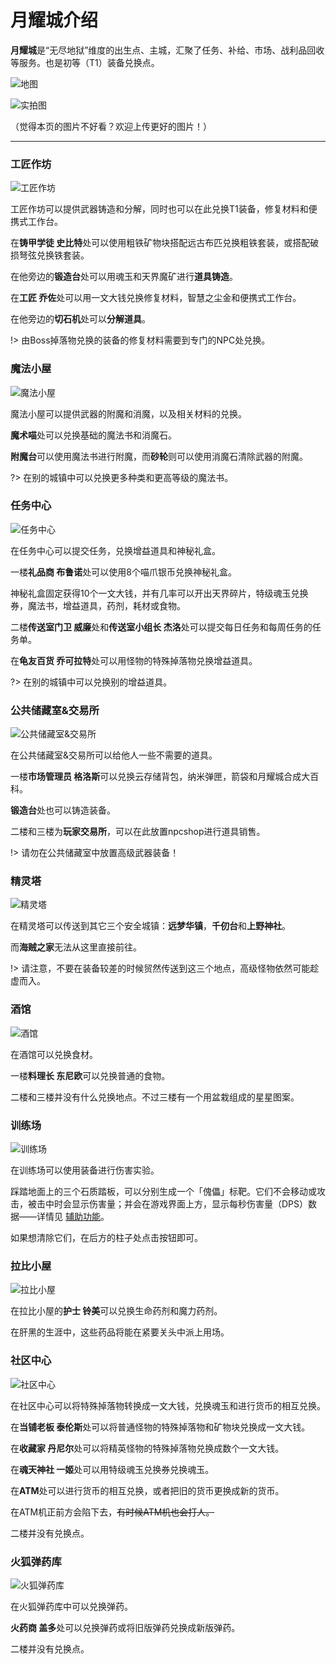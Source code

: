 # 月耀城介绍

**月耀城**是“无尽地狱”维度的出生点、主城，汇聚了任务、补给、市场、战利品回收等服务。也是初等（T1）装备兑换点。

![地图](../../assets/images/inf/lunar-flare/lunar-flare-map.jpg)

![实拍图](../../assets/images/inf/lunar-flare/lunar-flare.jpg)

（觉得本页的图片不好看？欢迎上传更好的图片！）

---


### 工匠作坊

![工匠作坊](../../assets/images/inf/lunar-flare/tinkers-workshop.jpg)

工匠作坊可以提供武器铸造和分解，同时也可以在此兑换T1装备，修复材料和便携式工作台。

在**铸甲学徒 史比特**处可以使用粗铁矿物块搭配远古布匹兑换粗铁套装，或搭配破损弩弦兑换铁套装。

在他旁边的**锻造台**处可以用魂玉和天界魔矿进行**道具铸造**。

在**工匠 乔佐**处可以用一文大钱兑换修复材料，智慧之尘金和便携式工作台。

在他旁边的**切石机**处可以**分解道具**。

!> 由Boss掉落物兑换的装备的修复材料需要到专门的NPC处兑换。


### 魔法小屋

![魔法小屋](../../assets/images/inf/lunar-flare/magic-house.jpg)

魔法小屋可以提供武器的附魔和消魔，以及相关材料的兑换。

**魔术喵**处可以兑换基础的魔法书和消魔石。

**附魔台**可以使用魔法书进行附魔，而**砂轮**则可以使用消魔石清除武器的附魔。

?> 在别的城镇中可以兑换更多种类和更高等级的魔法书。


### 任务中心

![任务中心](../../assets/images/inf/lunar-flare/quest-center.jpg)

在任务中心可以提交任务，兑换增益道具和神秘礼盒。

一楼**礼品商 布鲁诺**处可以使用8个喵爪银币兑换神秘礼盒。

神秘礼盒固定获得10个一文大钱，并有几率可以开出天界碎片，特级魂玉兑换券，魔法书，增益道具，药剂，耗材或食物。

二楼**传送室门卫 威廉**处和**传送室小组长 杰洛**处可以提交每日任务和每周任务的任务单。

在**龟友百货 乔可拉特**处可以用怪物的特殊掉落物兑换增益道具。

?> 在别的城镇中可以兑换别的增益道具。


### 公共储藏室&交易所

![公共储藏室&交易所](../../assets/images/inf/lunar-flare/public-warehouse.jpg)

在公共储藏室&交易所可以给他人一些不需要的道具。

一楼**市场管理员 格洛斯**可以兑换云存储背包，纳米弹匣，箭袋和月耀城合成大百科。

**锻造台**处也可以铸造装备。

二楼和三楼为**玩家交易所**，可以在此放置npcshop进行道具销售。

!> 请勿在公共储藏室中放置高级武器装备！


### 精灵塔

![精灵塔](../../assets/images/inf/lunar-flare/spirit-tower.jpg)

在精灵塔可以传送到其它三个安全城镇：**远梦华镇**，**千仞台**和**上野神社**。

而**海贼之家**无法从这里直接前往。

!> 请注意，不要在装备较差的时候贸然传送到这三个地点，高级怪物依然可能趁虚而入。


### 酒馆

![酒馆](../../assets/images/inf/lunar-flare/tavern.jpg)

在酒馆可以兑换食材。

一楼**料理长 东尼欧**可以兑换普通的食物。

二楼和三楼并没有什么兑换地点。不过三楼有一个用盆栽组成的星星图案。


### 训练场

![训练场](../../assets/images/inf/lunar-flare/training-ground.jpg)

在训练场可以使用装备进行伤害实验。

踩踏地面上的三个石质踏板，可以分别生成一个「傀儡」标靶。它们不会移动或攻击，被击中时会显示伤害量；并会在游戏界面上方，显示每秒伤害量（DPS）数据——详情见 [辅助功能](space/plugins/infinite-infernal-assistant.md#标靶与每秒伤害量计数器)。

如果想清除它们，在后方的柱子处点击按钮即可。


### 拉比小屋

![拉比小屋](../../assets/images/inf/lunar-flare/rabi-house.jpg)

在拉比小屋的**护士 铃美**可以兑换生命药剂和魔力药剂。

在肝黑的生涯中，这些药品将能在紧要关头中派上用场。


### 社区中心

![社区中心](../../assets/images/inf/lunar-flare/community-center.jpg)

在社区中心可以将特殊掉落物转换成一文大钱，兑换魂玉和进行货币的相互兑换。

在**当铺老板 泰伦斯**处可以将普通怪物的特殊掉落物和矿物块兑换成一文大钱。

在**收藏家 丹尼尔**处可以将精英怪物的特殊掉落物兑换成数个一文大钱。

在**魂天神社 一姬**处可以用特级魂玉兑换券兑换魂玉。

在**ATM**处可以进行货币的相互兑换，或者把旧的货币更换成新的货币。

在ATM机正前方会陷下去，~~有时候ATM机也会打人。~~

二楼并没有兑换点。


### 火狐弹药库

![火狐弹药库](../../assets/images/inf/lunar-flare/firefox-ammunition-deport.jpg)

在火狐弹药库中可以兑换弹药。

**火药商 盖多**处可以兑换弹药或将旧版弹药兑换成新版弹药。

二楼并没有兑换点。
